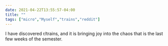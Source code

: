 ```yaml
---
date: 2021-04-22T13:55:57-04:00
title: ""
tags: ["micro","Myself","trains","reddit"]
---
```

I have discovered r/trains, and it is bringing joy into the chaos that is the last few weeks of the semester.

